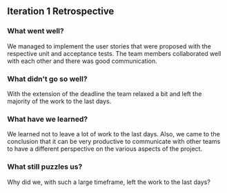 ## Iteration 1 Retrospective
### What went well?
We managed to implement the user stories that were proposed with the respective unit and acceptance tests. The team members collaborated well with each other
and there was good communication.

### What didn't go so well?
With the extension of the deadline the team relaxed a bit and left the majority of the work to the last days.

### What have we learned?
We learned not to leave a lot of work to the last days. Also, we came to the conclusion that it can be very productive to 
communicate with other teams to have a different perspective on the various aspects of the project.

### What still puzzles us?
Why did we, with such a large timeframe, left the work to the last days?
